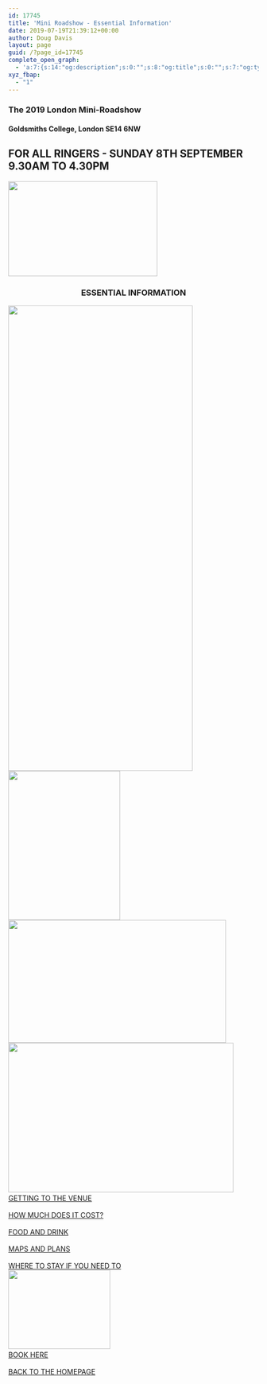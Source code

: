 ```yaml
---
id: 17745
title: 'Mini Roadshow - Essential Information'
date: 2019-07-19T21:39:12+00:00
author: Doug Davis
layout: page
guid: /?page_id=17745
complete_open_graph:
  - 'a:7:{s:14:"og:description";s:0:"";s:8:"og:title";s:0:"";s:7:"og:type";s:0:"";s:12:"twitter:card";s:7:"summary";s:15:"twitter:creator";s:0:"";s:19:"twitter:description";s:0:"";s:8:"og:image";s:0:"";}'
xyz_fbap:
  - "1"
---
```

### The 2019 London Mini-Roadshow

#### Goldsmiths College, London SE14 6NW

## FOR ALL RINGERS - SUNDAY 8TH SEPTEMBER 9.30AM TO 4.30PM

<img loading="lazy" width="300" height="191" src="https://cccbr.org.uk/wp-content/uploads/2019/05/london2019_logo-300x191.jpg" alt="" srcset="https://cccbr.org.uk/wp-content/uploads/2019/05/london2019_logo-300x191.jpg 300w, https://cccbr.org.uk/wp-content/uploads/2019/05/london2019_logo.jpg 540w" sizes="(max-width: 300px) 100vw, 300px" /> 

<h3 style="text-align: center;">
  ESSENTIAL INFORMATION
</h3>

<img loading="lazy" width="371" height="936" src="https://cccbr.org.uk/wp-content/uploads/2019/07/rings.png" alt="" srcset="https://cccbr.org.uk/wp-content/uploads/2019/07/rings.png 371w, https://cccbr.org.uk/wp-content/uploads/2019/07/rings-119x300.png 119w, https://cccbr.org.uk/wp-content/uploads/2019/07/rings-300x757.png 300w" sizes="(max-width: 371px) 100vw, 371px" />  
<img loading="lazy" width="225" height="300" src="https://cccbr.org.uk/wp-content/uploads/2019/07/foundry-225x300.jpg" alt="" srcset="https://cccbr.org.uk/wp-content/uploads/2019/07/foundry-225x300.jpg 225w, https://cccbr.org.uk/wp-content/uploads/2019/07/foundry-300x399.jpg 300w, https://cccbr.org.uk/wp-content/uploads/2019/07/foundry.jpg 339w" sizes="(max-width: 225px) 100vw, 225px" />  
<img loading="lazy" width="438" height="247" src="https://cccbr.org.uk/wp-content/uploads/2019/07/alan.jpg" alt="" srcset="https://cccbr.org.uk/wp-content/uploads/2019/07/alan.jpg 438w, https://cccbr.org.uk/wp-content/uploads/2019/07/alan-300x169.jpg 300w" sizes="(max-width: 438px) 100vw, 438px" />  
<img loading="lazy" width="453" height="301" src="https://cccbr.org.uk/wp-content/uploads/2019/07/clock.jpg" alt="" srcset="https://cccbr.org.uk/wp-content/uploads/2019/07/clock.jpg 453w, https://cccbr.org.uk/wp-content/uploads/2019/07/clock-300x199.jpg 300w" sizes="(max-width: 453px) 100vw, 453px" />  
<a href="/about/annual-meetings/2019-meeting/mini-roadshow/essential-info/getting-there/" role="button"><br /> GETTING TO THE VENUE<br /> </a>  
<a href="/about/annual-meetings/2019-meeting/mini-roadshow/essential-info/cost/" role="button"><br /> HOW MUCH DOES IT COST?<br /> </a>  
<a href="/about/annual-meetings/2019-meeting/mini-roadshow/essential-info/food-drink/" role="button"><br /> FOOD AND DRINK<br /> </a>  
<a href="/about/annual-meetings/2019-meeting/mini-roadshow/essential-info/maps-plans/" role="button"><br /> MAPS AND PLANS<br /> </a>  
<a href="/about/annual-meetings/2019-meeting/mini-roadshow/essential-info/where-to-stay/" role="button"><br /> WHERE TO STAY IF YOU NEED TO<br /> </a>  
<img loading="lazy" width="205" height="159" src="https://cccbr.org.uk/wp-content/uploads/2019/07/reserve.jpg" alt="" />  
<a href="https://events./product/annual-meeting-2019/" target="_blank" role="button" rel="noopener noreferrer"><br /> BOOK HERE<br /> </a>  
<a href="/about/annual-meetings/2019-meeting/mini-roadshow/" role="button"><br /> BACK TO THE HOMEPAGE<br /> </a>
